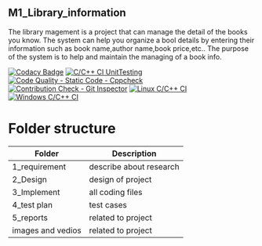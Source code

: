 ## M1_Library_information ##

The library magement is a project that can manage the detail of the books you know. The system can help you organize a bool details by entering their information such as book name,author name,book price,etc.. The purpose of the system is to help and maintain the managing of a book info.

[![Codacy Badge](https://app.codacy.com/project/badge/Grade/5dfcc55c37454eb6a51e170364d821c1)](https://www.codacy.com/gh/akilezhil/M1_Library_information/dashboard?utm_source=github.com&amp;utm_medium=referral&amp;utm_content=akilezhil/M1_Library_information&amp;utm_campaign=Badge_Grade)
 [![C/C++ CI UnitTesting](https://github.com/akilezhil/M1_Library_information/actions/workflows/unit_testing.yml/badge.svg)](https://github.com/akilezhil/M1_Library_information/actions/workflows/unit_testing.yml) 
[![Code Quality - Static Code - Cppcheck](https://github.com/akilezhil/M1_Library_information/actions/workflows/Cpp.check.yml/badge.svg)](https://github.com/akilezhil/M1_Library_information/actions/workflows/Cpp.check.yml)
[![Contribution Check - Git Inspector](https://github.com/akilezhil/M1_Library_information/actions/workflows/gitinspector.yml/badge.svg)](https://github.com/akilezhil/M1_Library_information/actions/workflows/gitinspector.yml)
[![Linux C/C++ CI](https://github.com/akilezhil/M1_Library_information/actions/workflows/Linux_c-ccp.yml/badge.svg)](https://github.com/akilezhil/M1_Library_information/actions/workflows/Linux_c-ccp.yml)
[![Windows C/C++ CI](https://github.com/akilezhil/M1_Library_information/actions/workflows/windows_c-ccp.yml/badge.svg)](https://github.com/akilezhil/M1_Library_information/actions/workflows/windows_c-ccp.yml)

# Folder structure #
| Folder | Description | 
|-------|------|
| 1_requirement| describe about research | 
| 2_Design | design of project | 
| 3_Implement | all coding files | 
| 4_test plan | test cases |
| 5_reports | related to project |
| images and vedios | related to project |


  
  


















  
  
 
  
   
